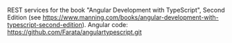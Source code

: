 REST services for the book "Angular Development with TypeScript", Second Edition (see https://www.manning.com/books/angular-development-with-typescript-second-edition). 
Angular code:
https://github.com/Farata/angulartypescript.git
